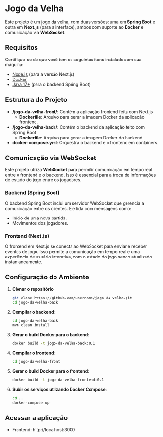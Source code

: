 # Jogo da Velha 

Este projeto é um jogo da velha, com duas versões: uma em **Spring Boot** e outra em **Next.js** (para a interface), ambos com suporte ao **Docker** e comunicação via **WebSocket**.

## Requisitos

Certifique-se de que você tem os seguintes itens instalados em sua máquina:

- [Node.js](https://nodejs.org/) (para a versão Next.js)
- [Docker](https://www.docker.com/)
- [Java 17+](https://www.oracle.com/java/technologies/javase-jdk17-downloads.html) (para o backend Spring Boot)

## Estrutura do Projeto

- **/jogo-da-velha-front/**: Contém a aplicação frontend feita com Next.js
  - **Dockerfile**: Arquivo para gerar a imagem Docker da aplicação frontend.
- **/jogo-da-velha-back/**: Contém o backend da aplicação feito com Spring Boot
  - **Dockerfile**: Arquivo para gerar a imagem Docker do backend.
- **docker-compose.yml**: Orquestra o backend e o frontend em containers.

## Comunicação via WebSocket

Este projeto utiliza **WebSocket** para permitir comunicação em tempo real entre o frontend e o backend. Isso é essencial para a troca de informações de estado do jogo entre os jogadores.

### Backend (Spring Boot)

O backend Spring Boot inclui um servidor WebSocket que gerencia a comunicação entre os clientes. Ele lida com mensagens como:

- Início de uma nova partida.
- Movimentos dos jogadores.

### Frontend (Next.js)

O frontend em Next.js se conecta ao WebSocket para enviar e receber eventos de jogo. Isso permite a comunicação em tempo real e uma experiência de usuário interativa, com o estado do jogo sendo atualizado instantaneamente.

## Configuração do Ambiente

1. **Clonar o repositório**:

   ```bash
   git clone https://github.com/username/jogo-da-velha.git
   cd jogo-da-velha-back

2. **Compilar o backend**:

   ```bash
   cd jogo-da-velha-back
   mvn clean install

3. **Gerar o build Docker para o backend**:

   ```bash
   docker build -t jogo-da-velha-back:0.1

4. **Compilar o frontend**:

   ```bash
   cd jogo-da-velha-front

5. **Gerar o build Docker para o frontend**:

   ```bash
   docker build -t jogo-da-velha-frontend:0.1

6. **Subir os serviços utilzando Docker Compose**:

   ```bash
   cd ..
   docker-compose up

## Acessar a aplicação
  - Frontend: http://localhost:3000 
   
   
